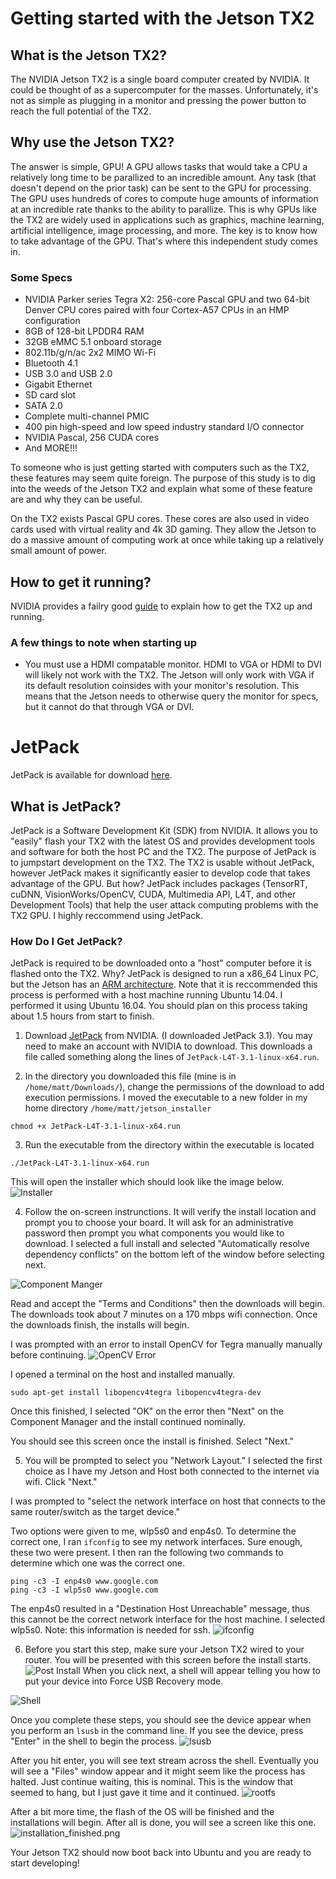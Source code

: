 # Getting started with the Jetson TX2
## What is the Jetson TX2?
The NVIDIA Jetson TX2 is a single board computer created by NVIDIA. It could be thought of as a supercomputer for the masses. Unfortunately, it's not as simple as plugging in a monitor and pressing the power button to reach the full potential of the TX2. 

## Why use the Jetson TX2?
The answer is simple, GPU! A GPU allows tasks that would take a CPU a relatively long time to be parallized to an incredible amount. Any task (that doesn't depend on the prior task) can be sent to the GPU for processing. The GPU uses hundreds of cores to compute huge amounts of information at an incredible rate thanks to the ability to parallize. This is why GPUs like the TX2 are widely used in applications such as graphics, machine learning, artificial intelligence, image processing, and more. The key is to know how to take advantage of the GPU. That's where this independent study comes in.


### Some Specs
* NVIDIA Parker series Tegra X2: 256-core Pascal GPU and two 64-bit Denver CPU cores paired with four Cortex-A57 CPUs in an HMP configuration
* 8GB of 128-bit LPDDR4 RAM
* 32GB eMMC 5.1 onboard storage
* 802.11b/g/n/ac 2x2 MIMO Wi-Fi
* Bluetooth 4.1
* USB 3.0 and USB 2.0
* Gigabit Ethernet
* SD card slot
* SATA 2.0
* Complete multi-channel PMIC
* 400 pin high-speed and low speed industry standard I/O connector
* NVIDIA Pascal, 256 CUDA cores
* And MORE!!!

To someone who is just getting started with computers such as the TX2, these features may seem quite foreign. The purpose of this study is to dig into the weeds of the Jetson TX2 and explain what some of these feature are and why they can be useful.

On the TX2 exists Pascal GPU cores. These cores are also used in video cards used with virtual reality and 4k 3D gaming. They allow the Jetson to do a massive amount of computing work at once while taking up a relatively small amount of power.

## How to get it running?
NVIDIA provides a failry good [guide](http://developer2.download.nvidia.com/embedded/L4T/r27_Release_v1.0/Docs/Jetson_X2_Developer_Kit_User_Guide.pdf?i_NII0fO09Qddrnp8XafYkSLfI8kSd0CBHNbrTEXeyWpnC4bh0pRJWKO1YYJIb7pfR_9ZZGQ7bOICqt2RMjqHIJR7Mpy18x5C8ZKlwg-Gc3OJyIQDhI3-91QKH_H5lowDr8ayZ-x_8_rN1qLjtfVjCxwesTwO6VdyigIWHR_3RpCW5f_WXkJ1g) to explain how to get the TX2 up and running.

### A few things to note when starting up
* You must use a HDMI compatable monitor. HDMI to VGA or HDMI to DVI will likely not work with the TX2. The Jetson will only work with VGA if its default resolution coinsides with your monitor's resolution. This means that the Jetson needs to otherwise query the monitor for specs, but it cannot do that through VGA or DVI.

# JetPack
JetPack is available for download [here](https://developer.nvidia.com/embedded/jetpack).

## What is JetPack?
JetPack is a Software Development Kit (SDK) from NVIDIA. It allows you to "easily" flash your TX2 with the latest OS and provides development tools and software for both the host PC and the TX2. The purpose of JetPack is to jumpstart development on the TX2.
The TX2 is usable without JetPack, however JetPack makes it significantly easier to develop code that takes advantage of the GPU. But how? JetPack includes packages (TensorRT, cuDNN, VisionWorks/OpenCV, CUDA, Multimedia API, L4T, and other Development Tools) that help the user attack computing problems with the TX2 GPU.
I highly reccommend using JetPack.


### How Do I Get JetPack?
JetPack is required to be downloaded onto a "host" computer before it is flashed onto the TX2. Why? JetPack is designed to run a x86_64 Linux PC, but the Jetson has an [ARM architecture](https://en.wikipedia.org/wiki/ARM_architecture). Note that it is reccommended this process is performed with a host machine running Ubuntu 14.04. I performed it using Ubuntu 16.04. You should plan on this process taking about 1.5 hours from start to finish.

1. Download [JetPack](https://developer.nvidia.com/embedded/jetpack) from NVIDIA. (I downloaded JetPack 3.1). You may need to make an account with NVIDIA to download. This downloads a file called something along the lines of `JetPack-L4T-3.1-linux-x64.run`.

2. In the directory you downloaded this file (mine is in `/home/matt/Downloads/`), change the permissions of the download to add execution permissions. I moved the executable to a new folder in my home directory `/home/matt/jetson_installer`
```
chmod +x JetPack-L4T-3.1-linux-x64.run
```

3. Run the executable from the directory within the executable is located
```
./JetPack-L4T-3.1-linux-x64.run
```
This will open the installer which should look like the image below.
![Installer](https://github.com/matthewdhanley/jetson-tx2/blob/master/getting_started/img/Install.png)

4. Follow the on-screen instrunctions. It will verify the install location and prompt you to choose your board. It will ask for an administrative password then prompt you what components you would like to download. I selected a full install and selected "Automatically resolve dependency conflicts" on the bottom left of the window before selecting next.

![Component Manger](https://github.com/matthewdhanley/jetson-tx2/blob/master/getting_started/img/component_manager.png)

Read and accept the "Terms and Conditions" then the downloads will begin. The downloads took about 7 minutes on a 170 mbps wifi connection. Once the downloads finish, the installs will begin.

I was prompted with an error to install OpenCV for Tegra manually manually before continuing.
![OpenCV Error](https://github.com/matthewdhanley/jetson-tx2/blob/master/getting_started/img/opencv_error.png)

I opened a terminal on the host and installed manually.
```
sudo apt-get install libopencv4tegra libopencv4tegra-dev
```
Once this finished, I selected "OK" on the error then "Next" on the Component Manager and the install continued nominally.

You should see this screen once the install is finished. Select "Next."

5. You will be prompted to select you "Network Layout." I selected the first choice as I have my Jetson and Host both connected to the internet via wifi. Click "Next."

I was prompted to "select the network interface on host that connects to the same router/switch as the target device."

Two options were given to me, wlp5s0 and enp4s0. To determine the correct one, I ran `ifconfig` to see my network interfaces. Sure enough, these two were present. I then ran the following two commands to determine which one was the correct one.
```
ping -c3 -I enp4s0 www.google.com
ping -c3 -I wlp5s0 www.google.com
```
The enp4s0 resulted in a "Destination Host Unreachable" message, thus this cannot be the correct network interface for the host machine. I selected wlp5s0. Note: this information is needed for ssh.
![ifconfig](https://github.com/matthewdhanley/jetson-tx2/blob/master/getting_started/img/if_config.png)

6. Before you start this step, make sure your Jetson TX2 wired to your router.
You will be presented with this screen before the install starts.
![Post Install](https://github.com/matthewdhanley/jetson-tx2/blob/master/getting_started/img/post_installation.png)
When you click next, a shell will appear telling you how to put your device into Force USB Recovery mode.
 
![Shell](https://github.com/matthewdhanley/jetson-tx2/blob/master/getting_started/img/force_usb.png)

Once you complete these steps, you should see the device appear when you perform an `lsusb` in the command line. If you see the device, press "Enter" in the shell to begin the process.
![lsusb](https://github.com/matthewdhanley/jetson-tx2/blob/master/getting_started/img/lsusb.png)

After you hit enter, you will see text stream across the shell. Eventually you will see a "Files" window appear and it might seem like the process has halted. Just continue waiting, this is nominal. This is the window that seemed to hang, but I just gave it time and it continued.
![rootfs](https://github.com/matthewdhanley/jetson-tx2/blob/master/getting_started/img/rootfs.png)

After a bit more time, the flash of the OS will be finished and the installations will begin. After all is done, you will see a screen like this one.
![installation_finished.png](https://github.com/matthewdhanley/jetson-tx2/blob/master/getting_started/img/installation_finished.png)

Your Jetson TX2 should now boot back into Ubuntu and you are ready to start developing!

